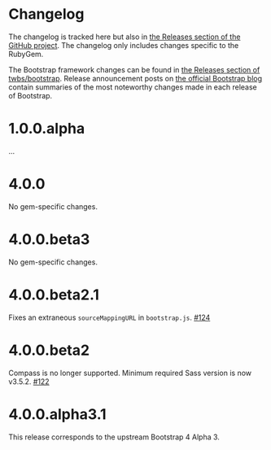 # Changelog

The changelog is tracked here but also in [the Releases section of the GitHub project](https://github.com/twbs/bootstrap-rubygem/releases).
The changelog only includes changes specific to the RubyGem.

The Bootstrap framework changes can be found in [the Releases section of twbs/bootstrap](https://github.com/twbs/bootstrap/releases).
Release announcement posts on [the official Bootstrap blog](http://blog.getbootstrap.com) contain summaries of the most noteworthy changes made in each release of Bootstrap.

# 1.0.0.alpha

...

# 4.0.0

No gem-specific changes.

# 4.0.0.beta3

No gem-specific changes.

# 4.0.0.beta2.1

Fixes an extraneous `sourceMappingURL` in `bootstrap.js`.
[#124](https://github.com/twbs/bootstrap-rubygem/issues/124)

# 4.0.0.beta2

Compass is no longer supported. Minimum required Sass version is now v3.5.2.
[#122](https://github.com/twbs/bootstrap-rubygem/pull/122)

# 4.0.0.alpha3.1

This release corresponds to the upstream Bootstrap 4 Alpha 3.
